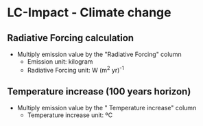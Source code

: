# LC-Impact - Climate change
## Radiative Forcing calculation
- Multiply emission value by the "Radiative Forcing" column
  - Emission unit: kilogram
  - Radiative Forcing unit: W (m<sup>2</sup> yr)<sup>-1</sup>
  
## Temperature increase (100 years horizon)
- Multiply emission value by the " Temperature increase" column
  - Temperature increase unit: ºC
